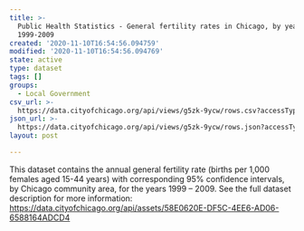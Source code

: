 ```yaml
---
title: >-
  Public Health Statistics - General fertility rates in Chicago, by year,
  1999-2009
created: '2020-11-10T16:54:56.094759'
modified: '2020-11-10T16:54:56.094769'
state: active
type: dataset
tags: []
groups:
  - Local Government
csv_url: >-
  https://data.cityofchicago.org/api/views/g5zk-9ycw/rows.csv?accessType=DOWNLOAD
json_url: >-
  https://data.cityofchicago.org/api/views/g5zk-9ycw/rows.json?accessType=DOWNLOAD
layout: post

---
```

This dataset contains the annual general fertility rate (births per 1,000 females aged 15-44 years) with corresponding 95% confidence intervals, by Chicago community area, for the years 1999 – 2009. See the full dataset description for more information: https://data.cityofchicago.org/api/assets/58E0620E-DF5C-4EE6-AD06-6588164ADCD4

